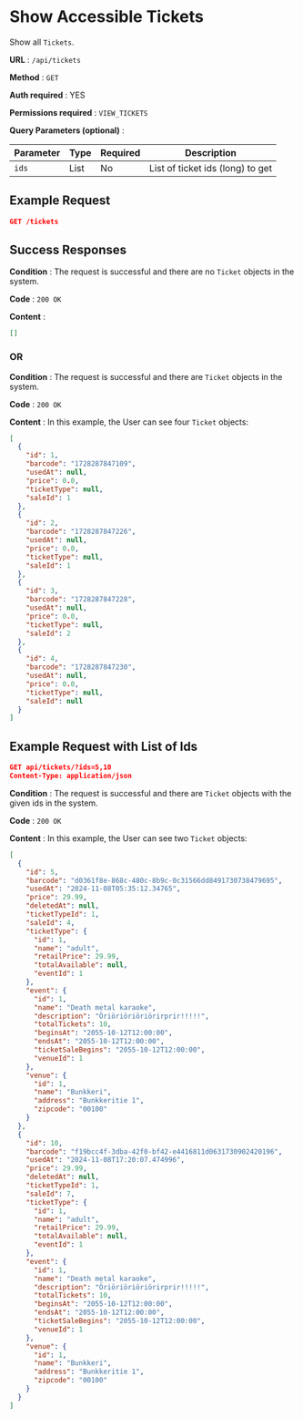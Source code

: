 # Show Accessible Tickets

Show all `Tickets`.

**URL** : `/api/tickets`

**Method** : `GET`

**Auth required** : YES

**Permissions required** : `VIEW_TICKETS`

**Query Parameters (optional)** :

| Parameter | Type | Required | Description                      |
| --------- | ---- | -------- | -------------------------------- |
| `ids`     | List | No       | List of ticket ids (long) to get |

## Example Request

```json
GET /tickets
```

## Success Responses

**Condition** : The request is successful and there are no `Ticket` objects in the system.

**Code** : `200 OK`

**Content** :

```json
[]
```

### OR

**Condition** : The request is successful and there are `Ticket` objects in the system.

**Code** : `200 OK`

**Content** : In this example, the User can see four `Ticket` objects:

```json
[
  {
    "id": 1,
    "barcode": "1728287847109",
    "usedAt": null,
    "price": 0.0,
    "ticketType": null,
    "saleId": 1
  },
  {
    "id": 2,
    "barcode": "1728287847226",
    "usedAt": null,
    "price": 0.0,
    "ticketType": null,
    "saleId": 1
  },
  {
    "id": 3,
    "barcode": "1728287847228",
    "usedAt": null,
    "price": 0.0,
    "ticketType": null,
    "saleId": 2
  },
  {
    "id": 4,
    "barcode": "1728287847230",
    "usedAt": null,
    "price": 0.0,
    "ticketType": null,
    "saleId": null
  }
]
```

## Example Request with List of Ids

```json
GET api/tickets/?ids=5,10
Content-Type: application/json
```

**Condition** : The request is successful and there are `Ticket` objects with the given ids in the system.

**Code** : `200 OK`

**Content** : In this example, the User can see two `Ticket` objects:

```json
[
  {
    "id": 5,
    "barcode": "d0361f8e-868c-480c-8b9c-0c31566dd8491730738479695",
    "usedAt": "2024-11-08T05:35:12.34765",
    "price": 29.99,
    "deletedAt": null,
    "ticketTypeId": 1,
    "saleId": 4,
    "ticketType": {
      "id": 1,
      "name": "adult",
      "retailPrice": 29.99,
      "totalAvailable": null,
      "eventId": 1
    },
    "event": {
      "id": 1,
      "name": "Death metal karaoke",
      "description": "Öriöriöriöriörirprir!!!!!",
      "totalTickets": 10,
      "beginsAt": "2055-10-12T12:00:00",
      "endsAt": "2055-10-12T12:00:00",
      "ticketSaleBegins": "2055-10-12T12:00:00",
      "venueId": 1
    },
    "venue": {
      "id": 1,
      "name": "Bunkkeri",
      "address": "Bunkkeritie 1",
      "zipcode": "00100"
    }
  },
  {
    "id": 10,
    "barcode": "f19bcc4f-3dba-42f0-bf42-e4416811d0631730902420196",
    "usedAt": "2024-11-08T17:20:07.474996",
    "price": 29.99,
    "deletedAt": null,
    "ticketTypeId": 1,
    "saleId": 7,
    "ticketType": {
      "id": 1,
      "name": "adult",
      "retailPrice": 29.99,
      "totalAvailable": null,
      "eventId": 1
    },
    "event": {
      "id": 1,
      "name": "Death metal karaoke",
      "description": "Öriöriöriöriörirprir!!!!!",
      "totalTickets": 10,
      "beginsAt": "2055-10-12T12:00:00",
      "endsAt": "2055-10-12T12:00:00",
      "ticketSaleBegins": "2055-10-12T12:00:00",
      "venueId": 1
    },
    "venue": {
      "id": 1,
      "name": "Bunkkeri",
      "address": "Bunkkeritie 1",
      "zipcode": "00100"
    }
  }
]
```
